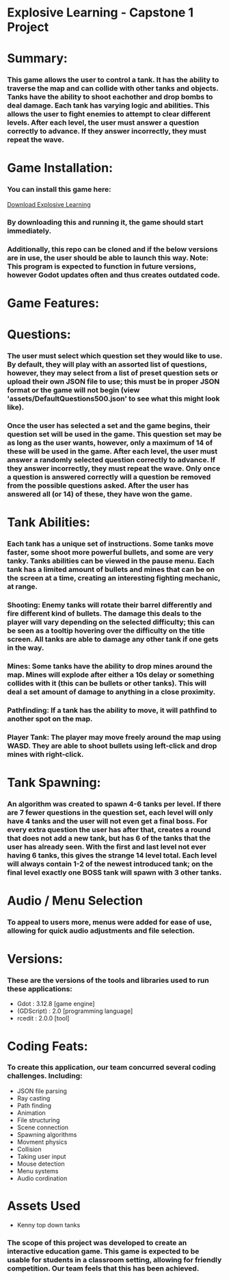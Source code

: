# Explosive Learning - Capstone 1 Project

# Summary:
### This game allows the user to control a tank. It has the ability to traverse the map and can collide with other tanks and objects. Tanks have the ability to shoot eachother and drop bombs to deal damage. Each tank has varying logic and abilities. This allows the user to fight enemies to attempt to clear different levels. After each level, the user must answer a question correctly to advance. If they answer incorrectly, they must repeat the wave. 

# Game Installation: 
### You can install this game here:
[Download Explosive Learning](https://github.com/Thaysen01/Explosive-Learning-Capstone-1/blob/main/Explosive%20Learning.exe)
### By downloading this and running it, the game should start immediately. 
### Additionally, this repo can be cloned and if the below versions are in use, the user should be able to launch this way. Note: This program is expected to function in future versions, however Godot updates often and thus creates outdated code. 

# Game Features: 
# Questions:
### The user must select which question set they would like to use. By default, they will play with an assorted list of questions, however, they may select from a list of preset question sets or upload their own JSON file to use; this must be in proper JSON format or the game will not begin (view 'assets/DefaultQuestions500.json' to see what this might look like). 
### Once the user has selected a set and the game begins, their question set will be used in the game. This question set may be as long as the user wants, however, only a maximum of 14 of these will be used in the game. After each level, the user must answer a randomly selected question correctly to advance. If they answer incorrectly, they must repeat the wave. Only once a question is answered correctly will a question be removed from the possible questions asked. After the user has answered all (or 14) of these, they have won the game. 

# Tank Abilities:
### Each tank has a unique set of instructions. Some tanks move faster, some shoot more powerful bullets, and some are very tanky. Tanks abilities can be viewed in the pause menu. Each tank has a limited amount of bullets and mines that can be on the screen at a time, creating an interesting fighting mechanic, at range. 
### Shooting: Enemy tanks will rotate their barrel differently and fire different kind of bullets. The damage this deals to the player will vary depending on the selected difficulty; this can be seen as a tooltip hovering over the difficulty on the title screen. All tanks are able to damage any other tank if one gets in the way. 
### Mines: Some tanks have the ability to drop mines around the map. Mines will explode after either a 10s delay or something collides with it (this can be bullets or other tanks). This will deal a set amount of damage to anything in a close proximity. 
### Pathfinding: If a tank has the ability to move, it will pathfind to another spot on the map. 

### Player Tank: The player may move freely around the map using WASD. They are able to shoot bullets using left-click and drop mines with right-click. 

# Tank Spawning:
### An algorithm was created to spawn 4-6 tanks per level. If there are 7 fewer questions in the question set, each level will only have 4 tanks and the user will not even get a final boss. For every extra question the user has after that, creates a round that does not add a new tank, but has 6 of the tanks that the user has already seen. With the first and last level not ever having 6 tanks, this gives the strange 14 level total. Each level will always contain 1-2 of the newest introduced tank; on the final level exactly one BOSS tank will spawn with 3 other tanks. 

# Audio / Menu Selection
### To appeal to users more, menus were added for ease of use, allowing for quick audio adjustments and file selection. 

# Versions:
### These are the versions of the tools and libraries used to run these applications:
- Gdot       : 3.12.8  [game engine]
- (GDScript) : 2.0     [programming language]
- rcedit     : 2.0.0   [tool]
  
# Coding Feats:
### To create this application, our team concurred several coding challenges. Including: 
- JSON file parsing
- Ray casting
- Path finding
- Animation
- File structuring
- Scene connection
- Spawning algorithms
- Movment physics
- Collision
- Taking user input
- Mouse detection
- Menu systems
- Audio cordination

# Assets Used
- Kenny top down tanks

### The scope of this project was developed to create an interactive education game. This game is expected to be usable for students in a classroom setting, allowing for friendly competition. Our team feels that this has been achieved. 
